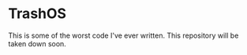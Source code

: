 # TrashOS

This is some of the worst code I've ever written. This repository will be taken down soon.
